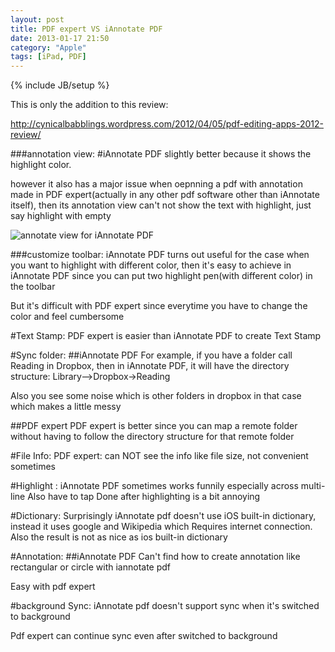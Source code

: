 ```yaml
---
layout: post
title: PDF expert VS iAnnotate PDF
date: 2013-01-17 21:50
category: "Apple"
tags: [iPad, PDF]
---
```

{% include JB/setup %}

This is only the addition to this review:

http://cynicalbabblings.wordpress.com/2012/04/05/pdf-editing-apps-2012-review/

###annotation view:
#iAnnotate PDF
slightly better because it shows the highlight color.

however it also has a major issue when oepnning a pdf with annotation made in PDF expert(actually in any other pdf software other than iAnnotate itself),
then its annotation view can't not show the text with highlight, just say highlight with empty

![annotate view for iAnnotate PDF](http://dl.dropbox.com/u/73758561/blog/annotate_view.JPG)

###customize toolbar:
iAnnotate PDF turns out useful for the case when you want to highlight with different color, then it's easy to
achieve in iAnnotate PDF since you can put two highlight pen(with different color) in the toolbar

But it's difficult with PDF expert since everytime you have to change the color and feel cumbersome

#Text Stamp:
PDF expert is easier than iAnnotate PDF to create Text Stamp

#Sync folder:
##iAnnotate PDF
For example, if you have a folder call Reading in Dropbox, then in iAnnotate PDF, it will have the directory structure:
Library-->Dropbox->Reading

Also you see some noise which is other folders in dropbox in that case which makes a little messy 

##PDF expert
PDF expert is better since you can map a remote folder without having to follow the directory structure for that remote folder 

#File Info:
PDF expert: can NOT see the info like file size, not convenient sometimes

#Highlight :
iAnnotate PDF sometimes works funnily especially across multi-line
Also have to tap Done after highlighting is a bit annoying 

#Dictionary:
Surprisingly iAnnotate pdf doesn't use iOS built-in dictionary, instead it uses google and Wikipedia which
Requires internet connection. Also the result is not as nice as ios built-in dictionary

#Annotation:
##iAnnotate PDF
Can't find how to create annotation like rectangular or circle with iannotate pdf

Easy with pdf expert

#background Sync:
iAnnotate pdf doesn't support sync when it's switched to background 

Pdf expert can continue sync even after switched to background 

